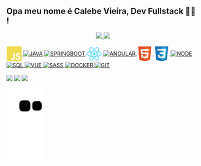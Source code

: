 ## Opa meu nome é Calebe Vieira, Dev Fullstack  🧑‍💻 !
<div align="center">
  <a href="https://github.com/calebevieira">
  <img height="180em" src="https://github-readme-stats.vercel.app/api?username=calebevieira&show_icons=true&theme=dark&include_all_commits=true&count_private=true"/>
  <img height="180em" src="https://github-readme-stats.vercel.app/api/top-langs/?username=calebevieira&layout=compact&langs_count=7&theme=dark"/>
</div>
<div style="display: inline_block"><br>
  <img align="center" alt="JS" height="40" width="40" src="https://raw.githubusercontent.com/devicons/devicon/master/icons/javascript/javascript-plain.svg">
  <img align="center" alt="JAVA" height="40" width="40" src="https://cdn.jsdelivr.net/gh/devicons/devicon/icons/java/java-original-wordmark.svg">
  <img align="center" alt="SPRINGBOOT" height="40" width="40" src="https://cdn.jsdelivr.net/gh/devicons/devicon/icons/spring/spring-original-wordmark.svg">
  <img align="center" alt="REACT" height="40" width="40" src="https://raw.githubusercontent.com/devicons/devicon/master/icons/react/react-original.svg">
  <img align="center" alt="ANGULAR" height="40" width="40" src="https://cdn.jsdelivr.net/gh/devicons/devicon/icons/angularjs/angularjs-original.svg">
  <img align="center" alt="HTML" height="40" width="40" src="https://raw.githubusercontent.com/devicons/devicon/master/icons/html5/html5-original.svg">
  <img align="center" alt="CSS" height="40" width="40" src="https://raw.githubusercontent.com/devicons/devicon/master/icons/css3/css3-original.svg">
  <img align="center" alt="NODE" height="40" width="40" src="https://cdn.jsdelivr.net/gh/devicons/devicon/icons/nodejs/nodejs-original.svg">
  <img align="center" alt="SQL" height="40" width="40" src="https://cdn.jsdelivr.net/gh/devicons/devicon/icons/mysql/mysql-original-wordmark.svg">
  <img align="center" alt="VUE" height="40" width="40" src="https://cdn.jsdelivr.net/gh/devicons/devicon/icons/vuejs/vuejs-original-wordmark.svg">
  <img align="center" alt="SASS" height="40" width="40" src="https://cdn.jsdelivr.net/gh/devicons/devicon/icons/sass/sass-original.svg">
  <img align="center" alt="DOCKER" height="40" width="40" src="https://cdn.jsdelivr.net/gh/devicons/devicon/icons/docker/docker-original-wordmark.svg">
  <img align="center" alt="GIT" height="40" width="40" src="https://cdn.jsdelivr.net/gh/devicons/devicon/icons/git/git-original.svg">
  </div>
  
 <br>
  <a href="https://instagram.com/calebevieira1998" target="_blank"><img src="https://img.shields.io/badge/-Instagram-%23E4405F?style=for-the-badge&logo=instagram&logoColor=white" target="_blank"></a>
  <a href = "mailto:calebevieiradamata@gmail.com"><img src="https://img.shields.io/badge/-Gmail-%23333?style=for-the-badge&logo=gmail&logoColor=white" target="_blank"></a>
  <a href="https://www.linkedin.com/in/calebe-vieira-91aa52185/" target="_blank"><img src="https://img.shields.io/badge/-LinkedIn-%230077B5?style=for-the-badge&logo=linkedin&logoColor=white" target="_blank"></a> 
 
   ![snake gif](https://github.com/calebevieira/calebevieira/blob/output/github-contribution-grid-snake.svg)
 
